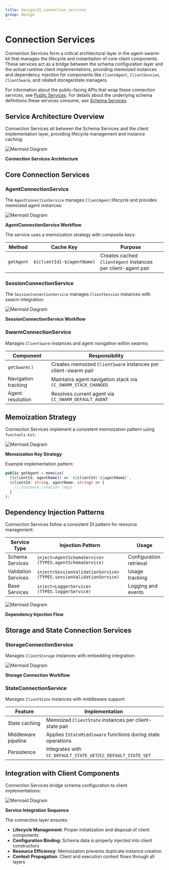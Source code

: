 ```yaml
---
title: design/15_connection_services
group: design
---
```


# Connection Services

Connection Services form a critical architectural layer in the agent-swarm-kit that manages the lifecycle and instantiation of core client components. These services act as a bridge between the schema configuration layer and the actual runtime client implementations, providing memoized instances and dependency injection for components like `ClientAgent`, `ClientSession`, `ClientSwarm`, and related storage/state managers.

For information about the public-facing APIs that wrap these connection services, see [Public Services](#3.4). For details about the underlying schema definitions these services consume, see [Schema Services](#3.2).

## Service Architecture Overview

Connection Services sit between the Schema Services and the client implementation layer, providing lifecycle management and instance caching:

![Mermaid Diagram](./diagrams\15_Connection_Services_0.svg)

**Connection Services Architecture**

## Core Connection Services

### AgentConnectionService

The `AgentConnectionService` manages `ClientAgent` lifecycle and provides memoized agent instances:

![Mermaid Diagram](./diagrams\15_Connection_Services_1.svg)

**AgentConnectionService Workflow**

The service uses a memoization strategy with composite keys:

| Method | Cache Key | Purpose |
|--------|-----------|---------|
| `getAgent` | `${clientId}-${agentName}` | Creates cached `ClientAgent` instances per client-agent pair |

### SessionConnectionService 

The `SessionConnectionService` manages `ClientSession` instances with swarm integration:

![Mermaid Diagram](./diagrams\15_Connection_Services_2.svg)

**SessionConnectionService Workflow**

### SwarmConnectionService

Manages `ClientSwarm` instances and agent navigation within swarms:

| Component | Responsibility |
|-----------|----------------|
| `getSwarm()` | Creates memoized `ClientSwarm` instances per client-swarm pair |
| Navigation tracking | Maintains agent navigation stack via `CC_SWARM_STACK_CHANGED` |
| Agent resolution | Resolves current agent via `CC_SWARM_DEFAULT_AGENT` |

## Memoization Strategy

Connection Services implement a consistent memoization pattern using `functools-kit`:

![Mermaid Diagram](./diagrams\15_Connection_Services_3.svg)

**Memoization Key Strategy**

Example implementation pattern:
```typescript
public getAgent = memoize(
  ([clientId, agentName]) => `${clientId}-${agentName}`,
  (clientId: string, agentName: string) => {
    // Instance creation logic
  }
);
```

## Dependency Injection Patterns

Connection Services follow a consistent DI pattern for resource management:

| Service Type | Injection Pattern | Usage |
|--------------|-------------------|-------|
| Schema Services | `inject<AgentSchemaService>(TYPES.agentSchemaService)` | Configuration retrieval |
| Validation Services | `inject<SessionValidationService>(TYPES.sessionValidationService)` | Usage tracking |
| Base Services | `inject<LoggerService>(TYPES.loggerService)` | Logging and events |

![Mermaid Diagram](./diagrams\15_Connection_Services_4.svg)

**Dependency Injection Flow**

## Storage and State Connection Services

### StorageConnectionService

Manages `ClientStorage` instances with embedding integration:

![Mermaid Diagram](./diagrams\15_Connection_Services_5.svg)

**Storage Connection Workflow**

### StateConnectionService

Manages `ClientState` instances with middleware support:

| Feature | Implementation |
|---------|----------------|
| State caching | Memoized `ClientState` instances per client-state pair |
| Middleware pipeline | Applies `IStateMiddleware` functions during state operations |
| Persistence | Integrates with `CC_DEFAULT_STATE_GET`/`CC_DEFAULT_STATE_SET` |

## Integration with Client Components

Connection Services bridge schema configuration to client implementations:

![Mermaid Diagram](./diagrams\15_Connection_Services_6.svg)

**Service Integration Sequence**

The connection layer ensures:
- **Lifecycle Management**: Proper initialization and disposal of client components
- **Configuration Binding**: Schema data is properly injected into client constructors
- **Resource Efficiency**: Memoization prevents duplicate instance creation
- **Context Propagation**: Client and execution context flows through all layers
